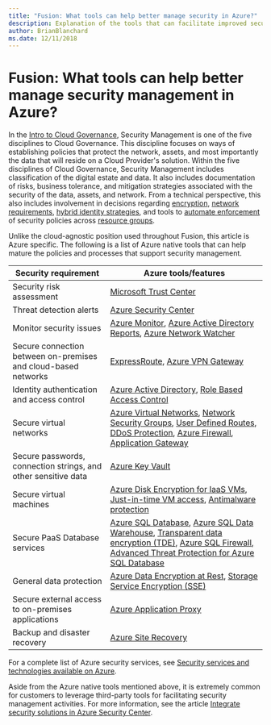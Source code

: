 ```yaml
---
title: "Fusion: What tools can help better manage security in Azure?"
description: Explanation of the tools that can facilitate improved security management in Azure
author: BrianBlanchard
ms.date: 12/11/2018
---
```


# Fusion: What tools can help better manage security management in Azure?

In the [Intro to Cloud Governance](../overview.md), Security Management is one of the five disciplines to Cloud Governance. This discipline focuses on ways of establishing policies that protect the network, assets, and most importantly the data that will reside on a Cloud Provider's solution. Within the five disciplines of Cloud Governance, Security Management includes classification of the digital estate and data. It also includes documentation of risks, business tolerance, and mitigation strategies associated with the security of the data, assets, and network. From a technical perspective, this also includes involvement in decisions regarding [encryption](../../infrastructure/encryption/overview.md), [network requirements](../../infrastructure/software-defined-networks/overview.md), [hybrid identity strategies](../../infrastructure/identity/overview.md), and tools to [automate enforcement](../../infrastructure/policy-enforcement/overview.md) of security policies across [resource groups](../../infrastructure/resource-grouping/overview.md).

Unlike the cloud-agnostic position used throughout Fusion, this article is Azure specific. The following is a list of Azure native tools that can help mature the policies and processes that support security management.

| **Security requirement**                                       | **Azure tools/features**                                                                                                                                                                                                                                                                                                                                                                                                                                                                                                                                                                                                       |
|----------------------------------------------------------------|--------------------------------------------------------------------------------------------------------------------------------------------------------------------------------------------------------------------------------------------------------------------------------------------------------------------------------------------------------------------------------------------------------------------------------------------------------------------------------------------------------------------------------------------------------------------------------------------------------------------------------|
| Security risk assessment                                       | [Microsoft Trust Center](https://www.microsoft.com/en-us/trustcenter/guidance/risk-assessment)                                                                                                                                                                                                                                                                                                                                                                                                                                                                                                                                 |
| Threat detection alerts                                        | [Azure Security Center](https://docs.microsoft.com/en-us/azure/security-center/security-center-intro)                                                                                                                                                                                                                                                                                                                                                                                                                                                                                                                          |
| Monitor security issues                                        | [Azure Monitor](https://docs.microsoft.com/en-us/azure/azure-monitor/overview), [Azure Active Directory Reports](https://docs.microsoft.com/en-us/azure/active-directory/reports-monitoring/overview-reports), [Azure Network Watcher](https://docs.microsoft.com/en-us/azure/network-watcher/)
| Secure connection between on-premises and cloud-based networks | [ExpressRoute](https://docs.microsoft.com/en-us/azure/expressroute/), [Azure VPN Gateway](https://docs.microsoft.com/en-us/azure/vpn-gateway/)                                                                                                                                                                                                                                                                                                                                                                                                                                                                                 |
| Identity authentication and access control                     | [Azure Active Directory](https://docs.microsoft.com/en-us/azure/active-directory/), [Role Based Access Control](https://docs.microsoft.com/en-us/azure/role-based-access-control/overview)                                                                                                                                                                                                                                                                                                                                                                                                                                     |
| Secure virtual networks                                        | [Azure Virtual Networks](https://docs.microsoft.com/en-us/azure/virtual-network/virtual-networks-overview), [Network Security Groups](https://docs.microsoft.com/en-us/azure/virtual-network/security-overview), [User Defined Routes](https://docs.microsoft.com/en-us/azure/virtual-network/virtual-networks-udr-overview), [DDoS Protection](https://docs.microsoft.com/en-us/azure/virtual-network/ddos-protection-overview), [Azure Firewall](https://docs.microsoft.com/en-us/azure/firewall/), [Application Gateway](https://docs.microsoft.com/en-us/azure/application-gateway/)                                       |
| Secure passwords, connection strings, and other sensitive data | [Azure Key Vault](https://docs.microsoft.com/en-us/azure/key-vault/)                                                                                                                                                                                                                                                                                                                                                                                                                                                                                                                                                           |
| Secure virtual machines                                        | [Azure Disk Encryption for IaaS VMs](https://docs.microsoft.com/en-us/azure/security/azure-security-disk-encryption-overview), [Just-in-time VM access](https://docs.microsoft.com/en-us/azure/security-center/security-center-just-in-time), [Antimalware protection](https://docs.microsoft.com/en-us/azure/security/azure-security-antimalware)                                                                                                                                                                                                                                                                             |
| Secure PaaS Database services                                  | [Azure SQL Database](https://docs.microsoft.com/en-us/azure/sql-database/), [Azure SQL Data Warehouse](https://docs.microsoft.com/en-us/azure/sql-data-warehouse/sql-data-warehouse-overview-what-is), [Transparent data encryption (TDE)](https://docs.microsoft.com/en-us/sql/relational-databases/security/encryption/transparent-data-encryption?view=sql-server-2017), [Azure SQL Firewall](https://docs.microsoft.com/en-us/azure/sql-database/sql-database-firewall-configure), [Advanced Threat Protection for Azure SQL Database](https://docs.microsoft.com/en-us/azure/sql-database/sql-advanced-threat-protection) |
| General data protection                                        | [Azure Data Encryption at Rest](https://docs.microsoft.com/en-us/azure/security/azure-security-encryption-atrest), [Storage Service Encryption (SSE)](https://docs.microsoft.com/en-us/azure/storage/common/storage-service-encryption)                                                                                                                                                                                                                                                                                                                                                                                        |
| Secure external access to on-premises applications             | [Azure Application Proxy](https://docs.microsoft.com/en-us/azure/active-directory/manage-apps/application-proxy)                                                                                                                                                                                                                                                                                                                                                                                                                                                                                                               |
| Backup and disaster recovery                                   | [Azure Site Recovery](https://docs.microsoft.com/en-us/azure/site-recovery/)                                                                                                                                                                                                                                                                                                                                                                                                                                                                                                                                                   |

For a complete list of Azure security services, see [Security services and technologies available on Azure](https://docs.microsoft.com/en-us/azure/security/azure-security-services-technologies).

Aside from the Azure native tools mentioned above, it is extremely common for customers to leverage third-party tools for facilitating security management activities. For more information, see the article [Integrate security solutions in Azure Security Center](https://docs.microsoft.com/en-us/azure/security-center/security-center-partner-integration).
